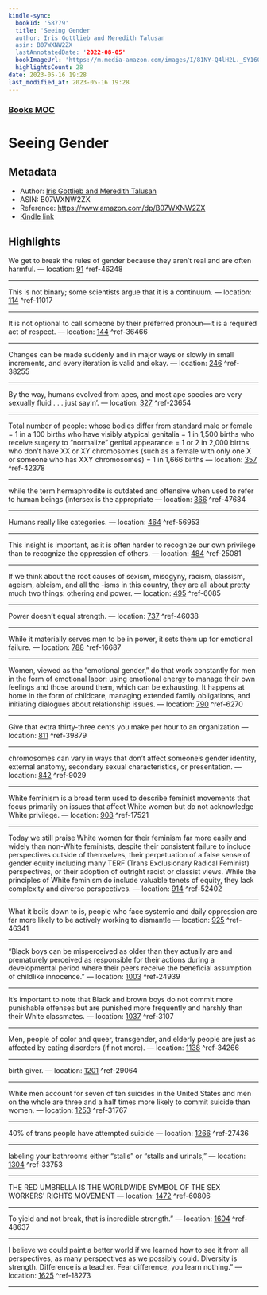 ```yaml
---
kindle-sync:
  bookId: '58779'
  title: 'Seeing Gender
  author: Iris Gottlieb and Meredith Talusan
  asin: B07WXNW2ZX
  lastAnnotatedDate: '2022-08-05'
  bookImageUrl: 'https://m.media-amazon.com/images/I/81NY-Q4lH2L._SY160.jpg'
  highlightsCount: 28
date: 2023-05-16 19:28
last_modified_at: 2023-05-16 19:28
---
```

### [Books MOC](Books%20MOC.md)

# Seeing Gender

## Metadata
* Author: [Iris Gottlieb and Meredith Talusan](https://www.amazon.comundefined)
* ASIN: B07WXNW2ZX
* Reference: https://www.amazon.com/dp/B07WXNW2ZX
* [Kindle link](kindle://book?action=open&asin=B07WXNW2ZX)

## Highlights
We get to break the rules of gender because they aren’t real and are often harmful. — location: [91](kindle://book?action=open&asin=B07WXNW2ZX&location=91) ^ref-46248

---
This is not binary; some scientists argue that it is a continuum. — location: [114](kindle://book?action=open&asin=B07WXNW2ZX&location=114) ^ref-11017

---
It is not optional to call someone by their preferred pronoun—it is a required act of respect. — location: [144](kindle://book?action=open&asin=B07WXNW2ZX&location=144) ^ref-36466

---
Changes can be made suddenly and in major ways or slowly in small increments, and every iteration is valid and okay. — location: [246](kindle://book?action=open&asin=B07WXNW2ZX&location=246) ^ref-38255

---
By the way, humans evolved from apes, and most ape species are very sexually fluid . . . just sayin’. — location: [327](kindle://book?action=open&asin=B07WXNW2ZX&location=327) ^ref-23654

---
Total number of people: whose bodies differ from standard male or female = 1 in a 100 births who have visibly atypical genitalia = 1 in 1,500 births who receive surgery to “normalize” genital appearance = 1 or 2 in 2,000 births who don’t have XX or XY chromosomes (such as a female with only one X or someone who has XXY chromosomes) = 1 in 1,666 births — location: [357](kindle://book?action=open&asin=B07WXNW2ZX&location=357) ^ref-42378

---
while the term hermaphrodite is outdated and offensive when used to refer to human beings (intersex is the appropriate — location: [366](kindle://book?action=open&asin=B07WXNW2ZX&location=366) ^ref-47684

---
Humans really like categories. — location: [464](kindle://book?action=open&asin=B07WXNW2ZX&location=464) ^ref-56953

---
This insight is important, as it is often harder to recognize our own privilege than to recognize the oppression of others. — location: [484](kindle://book?action=open&asin=B07WXNW2ZX&location=484) ^ref-25081

---
If we think about the root causes of sexism, misogyny, racism, classism, ageism, ableism, and all the -isms in this country, they are all about pretty much two things: othering and power. — location: [495](kindle://book?action=open&asin=B07WXNW2ZX&location=495) ^ref-6085

---
Power doesn’t equal strength. — location: [737](kindle://book?action=open&asin=B07WXNW2ZX&location=737) ^ref-46038

---
While it materially serves men to be in power, it sets them up for emotional failure. — location: [788](kindle://book?action=open&asin=B07WXNW2ZX&location=788) ^ref-16687

---
Women, viewed as the “emotional gender,” do that work constantly for men in the form of emotional labor: using emotional energy to manage their own feelings and those around them, which can be exhausting. It happens at home in the form of childcare, managing extended family obligations, and initiating dialogues about relationship issues. — location: [790](kindle://book?action=open&asin=B07WXNW2ZX&location=790) ^ref-6270

---
Give that extra thirty-three cents you make per hour to an organization — location: [811](kindle://book?action=open&asin=B07WXNW2ZX&location=811) ^ref-39879

---
chromosomes can vary in ways that don’t affect someone’s gender identity, external anatomy, secondary sexual characteristics, or presentation. — location: [842](kindle://book?action=open&asin=B07WXNW2ZX&location=842) ^ref-9029

---
White feminism is a broad term used to describe feminist movements that focus primarily on issues that affect White women but do not acknowledge White privilege. — location: [908](kindle://book?action=open&asin=B07WXNW2ZX&location=908) ^ref-17521

---
Today we still praise White women for their feminism far more easily and widely than non-White feminists, despite their consistent failure to include perspectives outside of themselves, their perpetuation of a false sense of gender equity including many TERF (Trans Exclusionary Radical Feminist) perspectives, or their adoption of outright racist or classist views. While the principles of White feminism do include valuable tenets of equity, they lack complexity and diverse perspectives. — location: [914](kindle://book?action=open&asin=B07WXNW2ZX&location=914) ^ref-52402

---
What it boils down to is, people who face systemic and daily oppression are far more likely to be actively working to dismantle — location: [925](kindle://book?action=open&asin=B07WXNW2ZX&location=925) ^ref-46341

---
“Black boys can be misperceived as older than they actually are and prematurely perceived as responsible for their actions during a developmental period where their peers receive the beneficial assumption of childlike innocence.” — location: [1003](kindle://book?action=open&asin=B07WXNW2ZX&location=1003) ^ref-24939

---
It’s important to note that Black and brown boys do not commit more punishable offenses but are punished more frequently and harshly than their White classmates. — location: [1037](kindle://book?action=open&asin=B07WXNW2ZX&location=1037) ^ref-3107

---
Men, people of color and queer, transgender, and elderly people are just as affected by eating disorders (if not more). — location: [1138](kindle://book?action=open&asin=B07WXNW2ZX&location=1138) ^ref-34266

---
birth giver. — location: [1201](kindle://book?action=open&asin=B07WXNW2ZX&location=1201) ^ref-29064

---
White men account for seven of ten suicides in the United States and men on the whole are three and a half times more likely to commit suicide than women. — location: [1253](kindle://book?action=open&asin=B07WXNW2ZX&location=1253) ^ref-31767

---
40% of trans people have attempted suicide — location: [1266](kindle://book?action=open&asin=B07WXNW2ZX&location=1266) ^ref-27436

---
labeling your bathrooms either “stalls” or “stalls and urinals,” — location: [1304](kindle://book?action=open&asin=B07WXNW2ZX&location=1304) ^ref-33753

---
THE RED UMBRELLA IS THE WORLDWIDE SYMBOL OF THE SEX WORKERS' RIGHTS MOVEMENT — location: [1472](kindle://book?action=open&asin=B07WXNW2ZX&location=1472) ^ref-60806

---
To yield and not break, that is incredible strength.” — location: [1604](kindle://book?action=open&asin=B07WXNW2ZX&location=1604) ^ref-48637

---
I believe we could paint a better world if we learned how to see it from all perspectives, as many perspectives as we possibly could. Diversity is strength. Difference is a teacher. Fear difference, you learn nothing.” — location: [1625](kindle://book?action=open&asin=B07WXNW2ZX&location=1625) ^ref-18273

---
